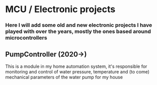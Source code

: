 # MCU / Electronic projects
### Here I will add some old and new electronic projects I have played with over the years, mostly the ones based around microcontrollers ###


## PumpController (2020->) ##
This is a module in my home automation system, it's responsible for monitoring and control of water pressure, temperature and (to come) mechanical parameters of the water pump for my house
